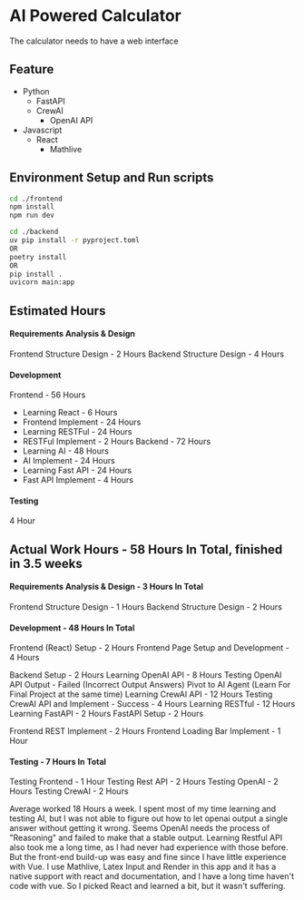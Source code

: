 # AI Powered Calculator
The calculator needs to have a web interface

## Feature
- Python
  - FastAPI
  - CrewAI
    - OpenAI API
- Javascript
    - React
      - Mathlive


## Environment Setup and Run scripts

```sh
cd ./frontend
npm install
npm run dev
```

```sh
cd ./backend
uv pip install -r pyproject.toml
OR
poetry install
OR
pip install .
uvicorn main:app
```

## Estimated Hours
#### Requirements Analysis & Design
Frontend Structure Design - 2 Hours
Backend Structure Design - 4 Hours
#### Development
Frontend - 56 Hours
- Learning React - 6 Hours
- Frontend Implement - 24 Hours
- Learning RESTFul - 24 Hours
- RESTFul Implement - 2 Hours
Backend - 72 Hours
- Learning AI - 48 Hours
- AI Implement - 24 Hours
- Learning Fast API - 24 Hours
- Fast API Implement - 4 Hours
#### Testing
4 Hour

## Actual Work Hours - 58 Hours In Total, finished in 3.5 weeks 
#### Requirements Analysis & Design - 3 Hours In Total
Frontend Structure Design - 1 Hours
Backend Structure Design - 2 Hours

#### Development - 48 Hours In Total
Frontend (React) Setup - 2 Hours
Frontend Page Setup and Development - 4 Hours

Backend Setup - 2 Hours
Learning OpenAI API - 8 Hours
Testing OpenAI API Output - Failed (Incorrect Output Answers)
Pivot to AI Agent (Learn For Final Project at the same time)
Learning CrewAI API - 12 Hours
Testing CrewAI API and Implement - Success - 4 Hours
Learning RESTful - 12 Hours
Learning FastAPI - 2 Hours
FastAPI Setup - 2 Hours

Frontend REST Implement - 2 Hours
Frontend Loading Bar Implement - 1 Hour

#### Testing - 7 Hours In Total
Testing Frontend - 1 Hour
Testing Rest API - 2 Hours
Testing OpenAI - 2 Hours
Testing CrewAI - 2 Hours

Average worked 18 Hours a week. I spent most of my time learning and testing AI, but I was not able to figure out how to let openai output a single answer without getting it wrong. Seems OpenAI needs the process of "Reasoning" and failed to make that a stable output. Learning Restful API also took me a long time, as I had never had experience with those before. But the front-end build-up was easy and fine since I have little experience with Vue. I use Mathlive, Latex Input and Render in this app and it has a native support with react and documentation, and I have a long time haven't code with vue. So I picked React and learned a bit, but it wasn't suffering.
